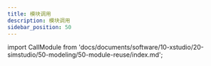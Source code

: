 ```yaml
---
title: 模块调用
description: 模块调用
sidebar_position: 50
---
```


import CallModule from 'docs/documents/software/10-xstudio/20-simstudio/50-modeling/50-module-reuse/index.md';

<CallModule />